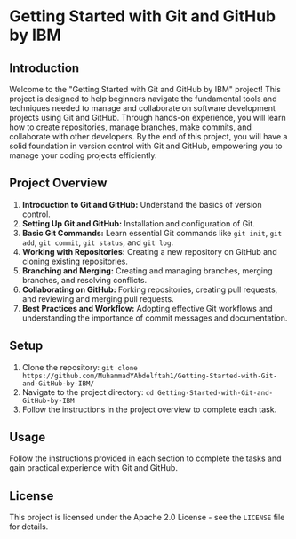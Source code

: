 # Getting Started with Git and GitHub by IBM

## Introduction
Welcome to the "Getting Started with Git and GitHub by IBM" project! This project is designed to help beginners navigate the fundamental tools and techniques needed to manage and collaborate on software development projects using Git and GitHub. Through hands-on experience, you will learn how to create repositories, manage branches, make commits, and collaborate with other developers. By the end of this project, you will have a solid foundation in version control with Git and GitHub, empowering you to manage your coding projects efficiently.

## Project Overview
1. **Introduction to Git and GitHub:** Understand the basics of version control.
2. **Setting Up Git and GitHub:** Installation and configuration of Git.
3. **Basic Git Commands:** Learn essential Git commands like `git init`, `git add`, `git commit`, `git status`, and `git log`.
4. **Working with Repositories:** Creating a new repository on GitHub and cloning existing repositories.
5. **Branching and Merging:** Creating and managing branches, merging branches, and resolving conflicts.
6. **Collaborating on GitHub:** Forking repositories, creating pull requests, and reviewing and merging pull requests.
7. **Best Practices and Workflow:** Adopting effective Git workflows and understanding the importance of commit messages and documentation.

## Setup
1. Clone the repository: `git clone https://github.com/MuhammadYAbdelftah1/Getting-Started-with-Git-and-GitHub-by-IBM/`
2. Navigate to the project directory: `cd Getting-Started-with-Git-and-GitHub-by-IBM`
3. Follow the instructions in the project overview to complete each task.

## Usage
Follow the instructions provided in each section to complete the tasks and gain practical experience with Git and GitHub.

## License
This project is licensed under the Apache 2.0 License - see the `LICENSE` file for details.
